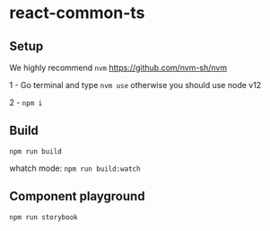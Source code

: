 # react-common-ts

## Setup

We highly recommend `nvm`
https://github.com/nvm-sh/nvm

1 - Go terminal and type `nvm use` otherwise you should use node v12

2 - `npm i`

## Build
`npm run build`

whatch mode: `npm run build:watch`

## Component playground

`npm run storybook`